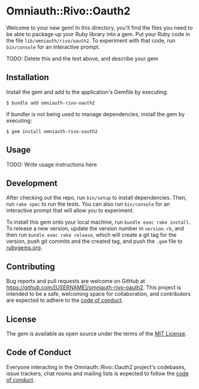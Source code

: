 # Omniauth::Rivo::Oauth2

Welcome to your new gem! In this directory, you'll find the files you need to be able to package up your Ruby library into a gem. Put your Ruby code in the file `lib/omniauth/rivo/oauth2`. To experiment with that code, run `bin/console` for an interactive prompt.

TODO: Delete this and the text above, and describe your gem

## Installation

Install the gem and add to the application's Gemfile by executing:

    $ bundle add omniauth-rivo-oauth2

If bundler is not being used to manage dependencies, install the gem by executing:

    $ gem install omniauth-rivo-oauth2

## Usage

TODO: Write usage instructions here

## Development

After checking out the repo, run `bin/setup` to install dependencies. Then, run `rake spec` to run the tests. You can also run `bin/console` for an interactive prompt that will allow you to experiment.

To install this gem onto your local machine, run `bundle exec rake install`. To release a new version, update the version number in `version.rb`, and then run `bundle exec rake release`, which will create a git tag for the version, push git commits and the created tag, and push the `.gem` file to [rubygems.org](https://rubygems.org).

## Contributing

Bug reports and pull requests are welcome on GitHub at https://github.com/[USERNAME]/omniauth-rivo-oauth2. This project is intended to be a safe, welcoming space for collaboration, and contributors are expected to adhere to the [code of conduct](https://github.com/[USERNAME]/omniauth-rivo-oauth2/blob/main/CODE_OF_CONDUCT.md).

## License

The gem is available as open source under the terms of the [MIT License](https://opensource.org/licenses/MIT).

## Code of Conduct

Everyone interacting in the Omniauth::Rivo::Oauth2 project's codebases, issue trackers, chat rooms and mailing lists is expected to follow the [code of conduct](https://github.com/[USERNAME]/omniauth-rivo-oauth2/blob/main/CODE_OF_CONDUCT.md).
